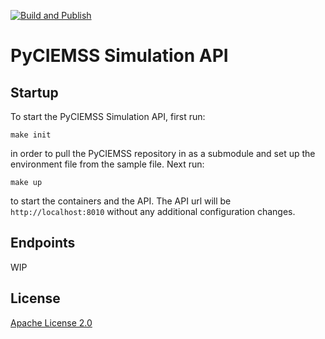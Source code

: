[![Build and Publish](https://github.com/DARPA-ASKEM/service-template/actions/workflows/publish.yaml/badge.svg?event=push)](https://github.com/DARPA-ASKEM/service-template/actions/workflows/publish.yaml)

# PyCIEMSS Simulation API

## Startup

To start the PyCIEMSS Simulation API, first run: 

`make init`

in order to pull the PyCIEMSS repository in as a submodule and set up the environment file from the sample file. Next run:

`make up`

to start the containers and the API. The API url will be `http://localhost:8010` without any additional configuration changes.

## Endpoints

WIP


## License

[Apache License 2.0](LICENSE)
